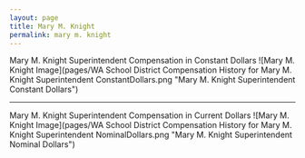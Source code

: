 ```yaml
---
layout: page
title: Mary M. Knight
permalink: mary m. knight
---
```



Mary M. Knight Superintendent Compensation in Constant Dollars
![Mary M. Knight Image](pages/WA School District Compensation History for Mary M. Knight Superintendent ConstantDollars.png "Mary M. Knight Superintendent Constant Dollars")
___

Mary M. Knight Superintendent Compensation in Current Dollars
![Mary M. Knight Image](pages/WA School District Compensation History for Mary M. Knight Superintendent NominalDollars.png "Mary M. Knight Superintendent Nominal Dollars")